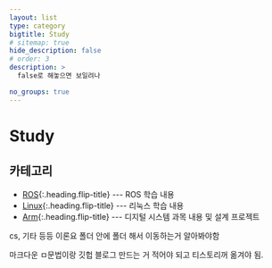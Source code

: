 ```yaml
---
layout: list
type: category
bigtitle: Study
# sitemap: true
hide_description: false
# order: 3
description: >
  false로 해놓으면 보일려나

no_groups: true
---
```


# Study

## 카테고리

- [ROS]{:.heading.flip-title} --- ROS 학습 내용
- [Linux]{:.heading.flip-title} --- 리눅스 학습 내용
- [Arm]{:.heading.flip-title} --- 디지털 시스템 과목 내용 및 설계 프로젝트

[ROS]: /ros/
[Linux]: /linux/
[Arm]: /arm/

cs, 기타 등등 이론요
폴더 안에 폴더 해서 이동하는거 알아봐야함

마크다운 ㅁ문법이랑
깃헙 블로그 만드는 거 적어야 되고
티스토리꺼 옮겨야 됨.

